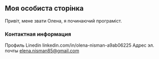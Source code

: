   
##  Моя особиста сторінка
Привіт, мене звати  Олена,  я починаючий  програміст.

### Контактная информация

Профиль Linedin
linkedin.com/in/olena-nisman-a9ab06225
Адрес эл. почты
elena.nisman85@gmail.com

